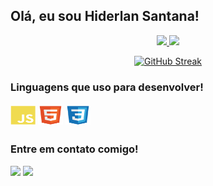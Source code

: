 ## Olá, eu sou Hiderlan Santana!

<div align="center" display>
  <a href="https://github.com/devhiderlan"> 
  <img height="160em" src="https://github-readme-stats.vercel.app/api?username=devhiderlan&show_icons=true&theme=dark&include_all_commits=true&count_private=true"/>
  <img height="160em" src="https://github-readme-stats.vercel.app/api/top-langs/?username=devhiderlan&layout=compact&langs_count=7&theme=dark"/>
</div>

<div align="center" width ="160em" height="160em">

  [![GitHub Streak](https://github-readme-streak-stats.herokuapp.com/?user=devhiderlan&theme=dark)](https://github.com/devhiderlan)
  
</div>


 <h3>Linguagens que uso para desenvolver!</3><br>
<div style="display: inline_block"><br>
  <img align="center" alt="Hider-Js" height="30" width="40" src="https://raw.githubusercontent.com/devicons/devicon/master/icons/javascript/javascript-plain.svg">
  <img align="center" alt="Hider-HTML" height="30" width="40" src="https://raw.githubusercontent.com/devicons/devicon/master/icons/html5/html5-original.svg">
  <img align="center" alt="Hider-CSS" height="30" width="40" src="https://raw.githubusercontent.com/devicons/devicon/master/icons/css3/css3-original.svg">
</div>
  
  ##
 
<div> 

  <h3>Entre em contato comigo!</h3>
  <!-- <a href="https://www.instagram.com/hiderlandutra" target="_blank"><img src="https://img.shields.io/badge/-Instagram-%23E4405F?style=for-the-                 badge&logo=instagram&logoColor=white" target="_blank"></a> --!>
  <a href="https://www.linkedin.com/in/hiderlan-santana/" target="_blank"><img src="https://img.shields.io/badge/-LinkedIn-%230077B5?style=for-the-           badge&logo=linkedin&logoColor=white" target="_blank"></a> 
  <a href = "mailto:dutrahiderlan@gmail.com"><img src="https://img.shields.io/badge/-Gmail-%23333?style=for-the-badge&logo=gmail&logoColor=white" target="_blank"></a>

</div>

